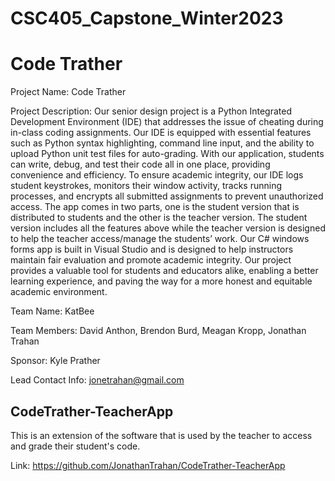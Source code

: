 # CSC405_Capstone_Winter2023
# Code Trather

Project Name: Code Trather

Project Description:
Our senior design project is a Python Integrated Development Environment (IDE) that addresses the issue of cheating during in-class coding assignments. Our IDE is equipped with essential features such as Python syntax highlighting, command line input, and the ability to upload Python unit test files for auto-grading. With our application, students can write, debug, and test their code all in one place, providing convenience and efficiency. To ensure academic integrity, our IDE logs student keystrokes, monitors their window activity, tracks running processes, and encrypts all submitted assignments to prevent unauthorized access. The app comes in two parts, one is the student version that is distributed to students and the other is the teacher version. The student version includes all the features above while the teacher version is designed to help the teacher access/manage the students’ work. Our C# windows forms app is built in Visual Studio and is designed to help instructors maintain fair evaluation and promote academic integrity. Our project provides a valuable tool for students and educators alike, enabling a better learning experience, and paving the way for a more honest and equitable academic environment.

Team Name: KatBee

Team Members: David Anthon, Brendon Burd, Meagan Kropp, Jonathan Trahan

Sponsor: Kyle Prather

Lead Contact Info: jonetrahan@gmail.com

## CodeTrather-TeacherApp

This is an extension of the software that is used by the teacher to access and grade their student's code.

Link: https://github.com/JonathanTrahan/CodeTrather-TeacherApp
